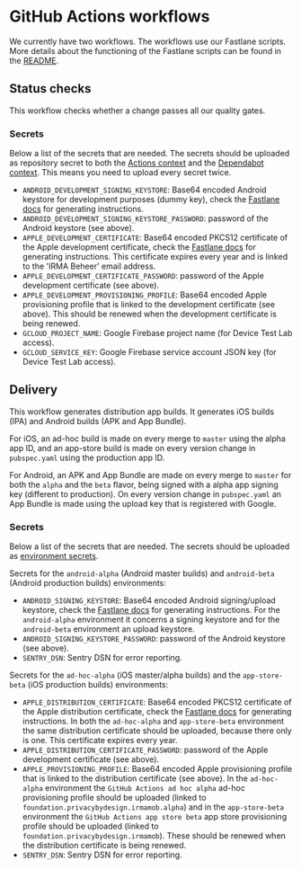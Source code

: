 # GitHub Actions workflows

We currently have two workflows. The workflows use our Fastlane scripts. More details about the functioning of the Fastlane
scripts can be found in the [README](../../fastlane/README.md).

## Status checks
This workflow checks whether a change passes all our quality gates.

### Secrets
Below a list of the secrets that are needed. The secrets should be uploaded as repository secret to both the
[Actions context](https://github.com/privacybydesign/irmamobile/settings/secrets/actions)
and the [Dependabot context](https://github.com/privacybydesign/irmamobile/settings/secrets/dependabot).
This means you need to upload every secret twice.

- `ANDROID_DEVELOPMENT_SIGNING_KEYSTORE`: Base64 encoded Android keystore for development purposes (dummy key), check the [Fastlane docs](../../fastlane/README.md#android-signingupload-keys) for generating instructions.
- `ANDROID_DEVELOPMENT_SIGNING_KEYSTORE_PASSWORD`: password of the Android keystore (see above).
- `APPLE_DEVELOPMENT_CERTIFICATE`: Base64 encoded PKCS12 certificate of the Apple development certificate, check the [Fastlane docs](../../fastlane/README.md#generating-new-certificates) for generating instructions. This certificate expires every year and is linked to the 'IRMA Beheer' email address.
- `APPLE_DEVELOPMENT_CERTIFICATE_PASSWORD`: password of the Apple development certificate (see above).
- `APPLE_DEVELOPMENT_PROVISIONING_PROFILE`: Base64 encoded Apple provisioning profile that is linked to the development certificate (see above). This should be renewed when the development certificate is being renewed.
- `GCLOUD_PROJECT_NAME`: Google Firebase project name (for Device Test Lab access).
- `GCLOUD_SERVICE_KEY`: Google Firebase service account JSON key (for Device Test Lab access).

## Delivery
This workflow generates distribution app builds. It generates iOS builds (IPA) and Android builds (APK and App Bundle).

For iOS, an ad-hoc build is made on every merge to `master` using the alpha app ID, and an app-store build is made on every
version change in `pubspec.yaml` using the production app ID.

For Android, an APK and App Bundle are made on every merge to `master` for both the `alpha` and the `beta` flavor, being signed
with a alpha app signing key (different to production). On every version change in `pubspec.yaml` an App Bundle
is made using the upload key that is registered with Google.

### Secrets
Below a list of the secrets that are needed. The secrets should be uploaded as [environment secrets](https://github.com/privacybydesign/irmamobile/settings/environments).

Secrets for the `android-alpha` (Android master builds) and `android-beta` (Android production builds) environments:

- `ANDROID_SIGNING_KEYSTORE`: Base64 encoded Android signing/upload keystore, check the [Fastlane docs](../../fastlane/README.md#android-signingupload-keys) for generating instructions. For the `android-alpha` environment it concerns a signing keystore and for the `android-beta` environment an upload keystore.
- `ANDROID_SIGNING_KEYSTORE_PASSWORD`: password of the Android keystore (see above).
- `SENTRY_DSN`: Sentry DSN for error reporting.

Secrets for the `ad-hoc-alpha` (iOS master/alpha builds) and the `app-store-beta` (iOS production builds) environments:

- `APPLE_DISTRIBUTION_CERTIFICATE`: Base64 encoded PKCS12 certificate of the Apple distribution certificate, check the [Fastlane docs](../../fastlane/README.md#generating-new-certificates) for generating instructions. In both the `ad-hoc-alpha` and `app-store-beta` environment the same distribution certificate
should be uploaded, because there only is one. This certificate expires every year.
- `APPLE_DISTRIBUTION_CERTIFICATE_PASSWORD`: password of the Apple development certificate (see above).
- `APPLE_PROVISIONING_PROFILE`: Base64 encoded Apple provisioning profile that is linked to the distribution certificate (see above). In the `ad-hoc-alpha` environment the `GitHub Actions ad hoc alpha` ad-hoc provisioning profile should be uploaded (linked to `foundation.privacybydesign.irmamob.alpha`) and in the `app-store-beta` environment the `GitHub Actions app store beta` app store provisioning profile should be uploaded (linked to `foundation.privacybydesign.irmamob`). These should be renewed when the distribution certificate is being renewed.
- `SENTRY_DSN`: Sentry DSN for error reporting.
